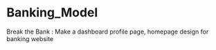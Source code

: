 # Banking_Model
Break the Bank  : Make a dashboard profile page, homepage design for banking website
